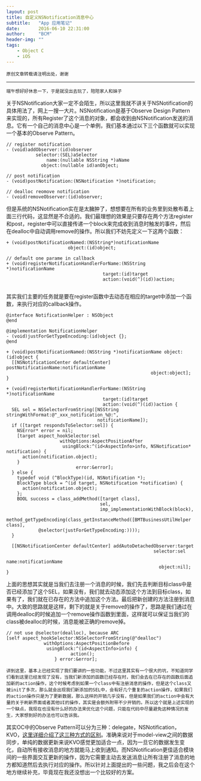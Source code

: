 ```yaml
---
layout: post
title: 自定义NSNotification消息中心
subtitle:   "App 应用笔记"
date:       2016-06-10 22:31:00
author:     "BCM"
header-img: ""
tags:
    - Object C
    - iOS
---
```


`原创文章转载请注明出处，谢谢`

---

`端午想好好休息一下，于是就没出去玩了，陪陪家人和妹子`

关于NSNotification大家一定不会陌生，所以这里我就不讲关于NSNotification的具体用法了，网上一搜一大片。NSNotification是基于Observe Design Pattern来实现的，所有Register了这个消息的对象，都会收到由NSNotification发送的消息。它有一个自己的消息中心是一个单例，我们基本通过以下三个函数就可以实现一个基本的Observe Pattern。

```
// register notification
- (void)addObserver:(id)observer
		   selector:(SEL)aSelector
		       name:(nullable NSString *)aName
		     object:(nullable id)anObject;

// post	notification	     
- (void)postNotification:(NSNotification *)notification;

// dealloc reomove notification
- (void)removeObserver:(id)observer;

```

但是系统的NSNotification实在是太臃肿了，想想要在所有的业务里到处散布着上面三行代码，这显然是不合适的。我们最理想的效果是只要存在两个方法register和post，register中可以直接传递一个block来完成收到消息时触发的事件，然后在dealloc中自动调用remove的操作。所以我们不妨先定义一下这两个函数：

```
+ (void)postNotificationNamed:(NSString*)notificationName
                       object:(id)object;

// default one parame in callback                 
+ (void)registerNotificationHandlerForName:(NSString *)notificationName
                                    target:(id)target
                                    action:(void(^)(id))action;                     
                       
```
其实我们主要的任务就是要在register函数中去动态在相应的target中添加一个函数，来执行对应的callback操作。

```
@interface NotificationHelper : NSObject
@end

@implementation NotificationHelper
- (void)justForGetTypeEncoding:(id)object {};
@end

+ (void)postNotificationNamed:(NSString *)notificationName object:(id)object {
  [[NSNotificationCenter defaultCenter] postNotificationName:notificationName
                                                      object:object];
}

+ (void)registerNotificationHandlerForName:(NSString *)notificationName
                                    target:(id)target
                                    action:(void(^)(id))action {
  SEL sel = NSSelectorFromString([NSString stringWithFormat:@"_xxx_notification_%@:",
                                  notificationName]);
  if ([target respondsToSelector:sel]) {
    NSError* error = nil;
    [target aspect_hookSelector:sel
                    withOptions:AspectPositionAfter
                     usingBlock:^(id<AspectInfo>info, NSNotification* notification) {
      action(notification.object);
    }
                          error:&error];
  } else {
    typedef void (^BlockType)(id, NSNotification *);
    BlockType block = ^(id target, NSNotification *notification) {
      action(notification.object);
    };
    BOOL success = class_addMethod([target class],
                                   sel,
                                   imp_implementationWithBlock(block),
            method_getTypeEncoding(class_getInstanceMethod([BMTBusinessUtilHelper class], 
            @selector(justForGetTypeEncoding:))));
  }
  
  [[NSNotificationCenter defaultCenter] addAutoDetachedObserver:target
                                                       selector:sel
                                                           name:notificationName
                                                         object:nil];
}

```
上面的思想其实就是当我们去注册一个消息的时候，我们先去判断目标class中是否已经添加了这个SEL，如果没有，我们就去动态添加这个方法到目标class，如果有了，我们就在已存在的方法中追加这个方法。最后把新创建的方法注册到消息中。大致的思路就是这样，剩下的就是关于remove的操作了，思路是我们通过在调用dealloc的时候追加一个remove操作函数到里面，这样就可以保证当我们的class被dealloc的时候，消息能被正确的remove掉。

```
// not use @selector(dealloc), because ARC
[self aspect_hookSelector:NSSelectorFromString(@"dealloc") 
			  withOptions:AspectPositionBefore
 			   usingBlock:^(id<AspectInfo>info) {
        				action();
    			  } error:&error];
```
`讲到这里，基本上已经实现了我们要讲的一些功能，不过这里其实有一个很大的坑，不知道同学们看到这里已经发现了没有，当我们新添加的函数已经存在时，我们会去在已存在的函数后面追加新的action操作，这个时候考虑到如果一个class中有注册消息的操作，但是这个class又被init了多次，那么就会出现我们新添加的SEL中，会有好几个重复的action操作，如果我们的action操作只是为了更新数据，那么这样的开销几乎没有，但是如果我们的action中会有大量的关于刷新界面或者其他UI的操作，其实是会额外附带不少开销的。所以这个就是上述实现的一个缺点，我现在也没有什么好的办法来优化这个问题，只能在代码中尽量避免这种情况的发生，大家想到好的办法也可以告诉我。`

其实OC中的Observe Pattern可以分为三种：delegate，NSNotification，KVO，[这里详细介绍了这三种方式的区别](https://blog.shinetech.com/2011/06/14/delegation-notification-and-observation/)。准确来说对于model-view之间的数据同步，单纯的数据更新来说KVO感觉更加适合一点，因为一旦它的数据发生变化，自动所有接收消息的地方就能马上收到通知。而NSNotification更佳适合模块间的一些界面交互更新的操作，因为它需要主动去发送消息让所有注册了消息的地方都知道然后去执行对应的操作。所以针对上面提出的一些问题，我之后会在这个地方继续补充，毕竟现在我还没想出一个比较好的方案。
